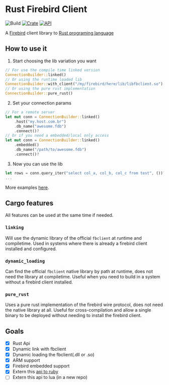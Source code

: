# Rust Firebird Client 

![Build](https://github.com/fernandobatels/rsfbclient/workflows/testing_changes/badge.svg)
[![Crate](https://img.shields.io/crates/v/rsfbclient.svg)](https://crates.io/crates/rsfbclient)
[![API](https://docs.rs/rsfbclient/badge.svg)](https://docs.rs/rsfbclient)

A [Firebird](https://firebirdsql.org/) client library to [Rust programing language](https://rust-lang.org/)

## How to use it

1. Start choosing the lib variation you want
```rust
// For use the compile time linked version
ConnectionBuilder::linked()
// Or using the runtime loaded lib
ConnectionBuilder::with_client("/my/firebird/here/lib/libfbclient.so")
// Or using the pure rust implementation
ConnectionBuilder::pure_rust()
```

2. Set your connection params
```rust
// For a remote server
let mut conn = ConnectionBuilder::linked()
    .host("my.host.com.br")
    .db_name("awesome.fdb")
    .connect()?
// Or if you need a embedded/local only access
let mut conn = ConnectionBuilder::linked()
    .embedded()
    .db_name("/path/to/awesome.fdb")
    .connect()?
```

3. Now you can use the lib
```rust
let rows = conn.query_iter("select col_a, col_b, col_c from test", ())?;
...
```

More examples [here](https://github.com/fernandobatels/rsfbclient/tree/master/examples).

## Cargo features
All features can be used at the same time if needed.

### `linking`
Will use the dynamic library of the official `fbclient` at runtime and compiletime. Used in systems where there is already a firebird client installed and configured.
### `dynamic_loading`
Can find the official `fbclient` native library by path at runtime, does not need the library at compiletime. Useful when you need to build in a system without a firebird client installed.
### `pure_rust`
Uses a pure rust implementation of the firebird wire protocol, does not need the native library at all. Useful for cross-compilation and allow a single binary to be deployed without needing to install the firebird client.

## Goals 

- [x] Rust Api
- [x] Dynamic link with fbclient
- [x] Dynamic loading the fbclient(.dll or .so)
- [x] ARM support
- [x] Firebird embedded support
- [x] Extern this [api to ruby](https://github.com/fernandobatels/rbfbclient)
- [ ] Extern this api to lua (in a new repo)
